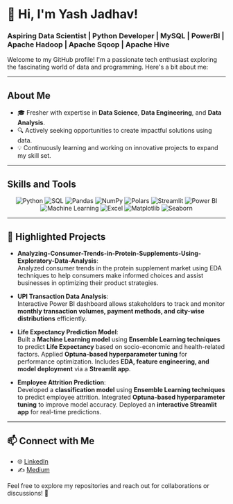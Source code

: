 # 👋 Hi, I'm Yash Jadhav!  
### Aspiring Data Scientist | Python Developer | MySQL | PowerBI | Apache Hadoop | Apache Sqoop | Apache Hive

Welcome to my GitHub profile! I'm a passionate tech enthusiast exploring the fascinating world of data and programming. Here's a bit about me:  

---

## **About Me**  
- 🎓 Fresher with expertise in **Data Science**, **Data Engineering**, and **Data Analysis**.  
- 🔍 Actively seeking opportunities to create impactful solutions using data.  
- 💡 Continuously learning and working on innovative projects to expand my skill set.  

---

## **Skills and Tools**  
<div align="center">  
  <img src="https://img.shields.io/badge/Python-3776AB?style=for-the-badge&logo=python&logoColor=white" alt="Python"/>  
  <img src="https://img.shields.io/badge/SQL-4479A1?style=for-the-badge&logo=postgresql&logoColor=white" alt="SQL"/>  
  <img src="https://img.shields.io/badge/Pandas-150458?style=for-the-badge&logo=pandas&logoColor=white" alt="Pandas"/>  
  <img src="https://img.shields.io/badge/NumPy-013243?style=for-the-badge&logo=numpy&logoColor=white" alt="NumPy"/>  
  <img src="https://img.shields.io/badge/Polars-45b8d8?style=for-the-badge" alt="Polars"/>  
  <img src="https://img.shields.io/badge/Streamlit-FF4B4B?style=for-the-badge&logo=streamlit&logoColor=white" alt="Streamlit"/>  
  <img src="https://img.shields.io/badge/Power%20BI-F2C811?style=for-the-badge&logo=powerbi&logoColor=black" alt="Power BI"/>  
  <img src="https://img.shields.io/badge/Machine%20Learning-008000?style=for-the-badge&logo=azuremachinelearning&logoColor=white" alt="Machine Learning"/>  
  <img src="https://img.shields.io/badge/Excel-217346?style=for-the-badge&logo=microsoftexcel&logoColor=white" alt="Excel"/> 
  <img src="https://img.shields.io/badge/Matplotlib-0C479D?style=for-the-badge" alt="Matplotlib"/>  
  <img src="https://img.shields.io/badge/Seaborn-1E88E5?style=for-the-badge" alt="Seaborn"/>  
</div>  

---

## 🌟 **Highlighted Projects**  
- **Analyzing-Consumer-Trends-in-Protein-Supplements-Using-Exploratory-Data-Analysis**:  
  Analyzed consumer trends in the protein supplement market using EDA techniques to help consumers make informed choices and assist businesses in optimizing their product strategies.

- **UPI Transaction Data Analysis**:  
  Interactive Power BI dashboard allows stakeholders to track and monitor **monthly transaction volumes, payment methods, and city-wise distributions** efficiently.

- **Life Expectancy Prediction Model**:  
  Built a **Machine Learning model** using **Ensemble Learning techniques** to predict **Life Expectancy** based on socio-economic and health-related factors. Applied **Optuna-based hyperparameter tuning** for performance optimization. Includes **EDA, feature engineering, and model deployment** via a **Streamlit app**.  

- **Employee Attrition Prediction**:  
  Developed a **classification model** using **Ensemble Learning techniques** to predict employee attrition. Integrated **Optuna-based hyperparameter tuning** to improve model accuracy. Deployed an **interactive Streamlit app** for real-time predictions.
  
---

## 📫 **Connect with Me**  
- 🌐 [LinkedIn](https://www.linkedin.com/in/yash-jadhav-454b0a237/)  
- ✍️ [Medium](https://medium.com/@yashvj2222)  

Feel free to explore my repositories and reach out for collaborations or discussions! 🚀
